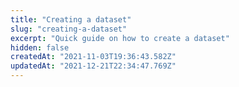 ```yaml
---
title: "Creating a dataset"
slug: "creating-a-dataset"
excerpt: "Quick guide on how to create a dataset"
hidden: false
createdAt: "2021-11-03T19:36:43.582Z"
updatedAt: "2021-12-21T22:34:47.769Z"
---
```



